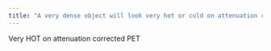 ```yaml
---
title: "A very dense object will look very hot or cold on attenuation corrected PET?"
---
```

Very HOT on attenuation corrected PET

